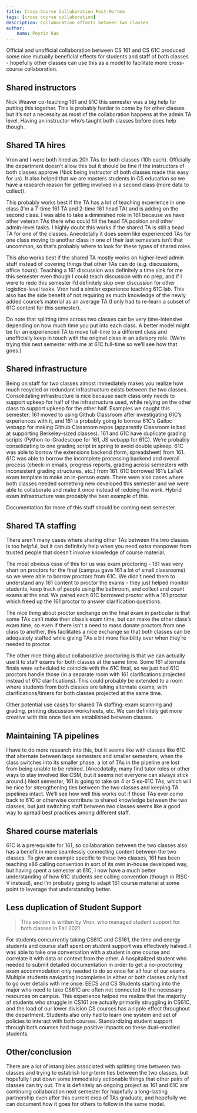 ```yaml
---
title: Cross-Course Collaboration Post-Mortem
tags: [cross course collaboration]
description: Collaboration efforts between two classes
author:
    name: Peyrin Kao
---
```


Official and unofficial collaboration between CS 161 and CS 61C produced some nice mutually beneficial effects for students and staff of both classes - hopefully other classes can use this as a model to facilitate more cross-course collaboration.

## Shared instructors

Nick Weaver co-teaching 161 and 61C this semester was a big help for putting this together. This is probably harder to come by for other classes but it’s not a necessity as most of the collaboration happens at the admin TA level. Having an instructor who’s taught both classes before does help though.

## Shared TA hires

Vron and I were both hired as 20h TAs for both classes (10h each). Officially the department doesn’t allow this but it should be fine if the instructors of both classes approve (Nick being instructor of both classes made this easy for us). It also helped that we are masters students in CS education so we have a research reason for getting involved in a second class (more data to collect).

This probably works best if the TA has a lot of teaching experience in one class (I’m a 7-time 161 TA and 2-time 161 head TA) and is adding on the second class. I was able to take a diminished role in 161 because we have other veteran TAs there who could fill the head TA position and other admin-level tasks. I highly doubt this works if the shared TA is still a head TA for one of the classes. Anecdotally it does seem like experienced TAs for one class moving to another class in one of their last semesters isn’t that uncommon, so that’s probably where to look for these types of shared roles.

This also works best if the shared TA mostly works on higher-level admin stuff instead of covering things that other TAs can do (e.g. discussions, office hours). Teaching a 161 discussion was definitely a time sink for me this semester even though I could teach discussion with no prep, and if I were to redo this semester I’d definitely skip over discussion for other logistics-level tasks. Vron had a similar experience teaching 61C lab. This also has the side benefit of not requiring as much knowledge of the newly added course’s material as an average TA (I only had to re-learn a subset of 61C content for this semester).

Do note that splitting time across two classes can be very time-intensive depending on how much time you put into each class. A better model might be for an experienced TA to move full-time to a different class and unofficially keep in touch with the original class in an advisory role. (We’re trying this next semester with me at 61C full-time so we’ll see how that goes.)

## Shared infrastructure

Being on staff for two classes almost immediately makes you realize how much recycled or redundant infrastructure exists between the two classes. Consolidating infrastructure is nice because each class only needs to support upkeep for half of the infrastructure used, while relying on the other class to support upkeep for the other half. Examples we caught this semester:
161 moved to using Github Classroom after investigating 61C’s experiences with it, and 161 is probably going to borrow 61C’s Galloc webapp for making Github Classroom repos (apparently Classroom is bad at supporting Berkeley-sized classes).
161 and 61C have duplicate grading scripts (Python-to-Gradescope for 161, JS webapp for 61C). We’re probably consolidating to one grading script in spring to avoid double upkeep.
61C was able to borrow the extensions backend (form, spreadsheet) from 161.
61C was able to borrow the incomplete processing backend and overall process (check-in emails, progress reports, grading across semesters with inconsistent grading structures, etc.) from 161.
61C borrowed 161’s LaTeX exam template to make an in-person exam.
There were also cases where both classes needed something new developed this semester and we were able to collaborate and make it once instead of redoing the work. Hybrid exam infrastructure was probably the best example of this.

Documentation for more of this stuff should be coming next semester.

## Shared TA staffing

There aren’t many cases where sharing other TAs between the two classes is too helpful, but it can definitely help when you need extra manpower from trusted people that doesn’t involve knowledge of course material.

The most obvious case of this for us was exam proctoring - 161 was very short on proctors for the final (campus gave 161 a lot of small classrooms) so we were able to borrow proctors from 61C. We didn’t need them to understand any 161 content to proctor the exams - they just helped monitor students, keep track of people using the bathroom, and collect and count exams at the end. We paired each 61C borrowed proctor with a 161 proctor which freed up the 161 proctor to answer clarification questions.

The nice thing about proctor exchange on the final exam in particular is that some TAs can’t make their class’s exam time, but can make the other class’s exam time, so even if there isn’t a need to mass donate proctors from one class to another, this facilitates a nice exchange so that both classes can be adequately staffed while giving TAs a bit more flexibility over when they’re needed to proctor.

The other nice thing about collaborative proctoring is that we can actually use it to staff exams for both classes at the same time. Some 161 alternate finals were scheduled to coincide with the 61C final, so we just had 61C proctors handle those (in a separate room with 161 clarifications projected instead of 61C clarifications). This could probably be extended to a room where students from both classes are taking alternate exams, with clarifications/timers for both classes projected at the same time.

Other potential use cases for shared TA staffing: exam scanning and grading, printing discussion worksheets, etc. We can definitely get more creative with this once ties are established between classes.

## Maintaining TA pipelines

I have to do more research into this, but it seems like with classes like 61C that alternate between large semesters and smaller semesters, when the class switches into its smaller phase, a lot of TAs in the pipeline are lost from being unable to be rehired. (Anecdotally, many find tutor roles or other ways to stay involved like CSM, but it seems not everyone can always stick around.) Next semester, 161 is going to take on 4 or 5 ex-61C TAs, which will be nice for strengthening ties between the two classes and keeping TA pipelines intact. We’ll see how well this works out if those TAs ever come back to 61C or otherwise contribute to shared knowledge between the two classes, but just switching staff between two classes seems like a good way to spread best practices among different staff.

## Shared course materials

61C is a prerequisite for 161, so collaboration between the two classes also has a benefit in more seamlessly connecting content between the two classes. To give an example specific to these two classes, 161 has been teaching x86 calling convention in sort of its own in-house developed way, but having spent a semester at 61C, I now have a much better understanding of how 61C students see calling convention (though in RISC-V instead), and I’m probably going to adapt 161 course material at some point to leverage that understanding better.

## Less duplication of Student Support

> This section is written by Vron, who managed student support for both classes in Fall 2021.

For students concurrently taking CS61C and CS161, the time and energy students and course staff spent on student support was effectively halved. I was able to take one conversation with a student in one course and correlate it with data or context from the other. A hospitalized student who needed to submit detailed documentation in order to get a no-proctoring exam accommodation only needed to do so once for all four of our exams. Multiple students navigating incompletes in either or both classes only had to go over details with me once. EECS and CS Students starting into the major who need to take CS61C are often not connected to the necessary resources on campus. This experience helped me realize that the majority of students who struggle in CS161 are actually primarily struggling in CS61C, and the load of our lower division CS courses has a ripple effect throughout the department. Students also only had to learn one system and set of policies to interact with both courses. Standardizing student support through both courses had huge positive impacts on these dual-enrolled students.

## Other/conclusion

There are a lot of intangibles associated with splitting time between two classes and trying to establish long-term ties between the two classes, but hopefully I put down some immediately actionable things that other pairs of classes can try out. This is definitely an ongoing project as 161 and 61C are continuing collaboration next semester for hopefully a long-lasting partnership even after this current crop of TAs graduate, and hopefully we can document how it goes for others to follow in the same model.
